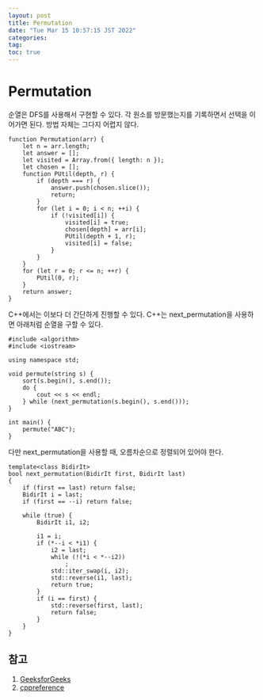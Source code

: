 ```yaml
---
layout: post
title: Permutation
date: "Tue Mar 15 10:57:15 JST 2022"
categories:
tag:
toc: true
---
```


# Permutation

순열은 DFS를 사용해서 구현할 수 있다.
각 원소를 방문했는지를 기록하면서 선택을 이어가면 된다.
방법 자체는 그다지 어렵지 않다.

```
function Permutation(arr) {
    let n = arr.length;
    let answer = [];
    let visited = Array.from({ length: n });
    let chosen = [];
    function PUtil(depth, r) {
        if (depth === r) {
            answer.push(chosen.slice());
            return;
        }
        for (let i = 0; i < n; ++i) {
            if (!visited[i]) {
                visited[i] = true;
                chosen[depth] = arr[i];
                PUtil(depth + 1, r);
                visited[i] = false;
            }
        }
    }
    for (let r = 0; r <= n; ++r) {
        PUtil(0, r);
    }
    return answer;
}
```

C++에서는 이보다 더 간단하게 진행할 수 있다.
C++는 next_permutation을 사용하면 아래처럼 순열을 구할 수 있다.

```
#include <algorithm>
#include <iostream>

using namespace std;

void permute(string s) {
    sort(s.begin(), s.end());
    do {
        cout << s << endl;
    } while (next_permutation(s.begin(), s.end()));
}

int main() {
    permute("ABC");
}
```

다만 next_permutation을 사용할 때, 오름차순으로 정렬되어 있어야 한다.

```
template<class BidirIt>
bool next_permutation(BidirIt first, BidirIt last)
{
    if (first == last) return false;
    BidirIt i = last;
    if (first == --i) return false;

    while (true) {
        BidirIt i1, i2;

        i1 = i;
        if (*--i < *i1) {
            i2 = last;
            while (!(*i < *--i2))
                ;
            std::iter_swap(i, i2);
            std::reverse(i1, last);
            return true;
        }
        if (i == first) {
            std::reverse(first, last);
            return false;
        }
    }
}
```

## 참고

1. [GeeksforGeeks](https://www.geeksforgeeks.org/permutations-of-a-given-string-using-stl/)
2. [cppreference](https://en.cppreference.com/w/cpp/algorithm/next_permutation)

